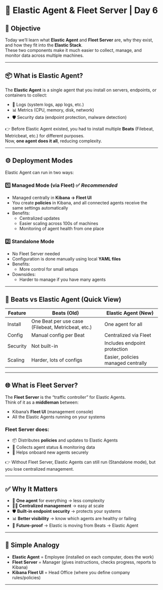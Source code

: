 # 🚀 Elastic Agent & Fleet Server | Day 6

## 🎯 Objective
Today we’ll learn what **Elastic Agent** and **Fleet Server** are, why they exist, and how they fit into the **Elastic Stack**.  
These two components make it much easier to collect, manage, and monitor data across multiple machines.

---

## 📦 What is Elastic Agent?
The **Elastic Agent** is a single agent that you install on servers, endpoints, or containers to collect:
- 📄 Logs (system logs, app logs, etc.)
- 📊 Metrics (CPU, memory, disk, network)
- 🛡️ Security data (endpoint protection, malware detection)

👉 Before Elastic Agent existed, you had to install multiple **Beats** (Filebeat, Metricbeat, etc.) for different purposes.  
Now, **one agent does it all**, reducing complexity.

---

## ⚙️ Deployment Modes

Elastic Agent can run in two ways:

### 1️⃣ Managed Mode (via Fleet) ✅ *Recommended*
- Managed centrally in **Kibana → Fleet UI**
- You create **policies** in Kibana, and all connected agents receive the same settings automatically
- Benefits:
  - Centralized updates
  - Easier scaling across 100s of machines
  - Monitoring of agent health from one place

### 2️⃣ Standalone Mode
- No Fleet Server needed
- Configuration is done manually using local **YAML files**
- Benefits:
  - More control for small setups
- Downsides:
  - Harder to manage if you have many agents

---

## 🔄 Beats vs Elastic Agent (Quick View)

| Feature | Beats (Old) | Elastic Agent (New) |
|---------|-------------|----------------------|
| Install | One Beat per use case (Filebeat, Metricbeat, etc.) | One agent for all |
| Config  | Manual config per Beat | Centralized via Fleet |
| Security | Not built-in | Includes endpoint protection |
| Scaling | Harder, lots of configs | Easier, policies managed centrally |

---

## 🌐 What is Fleet Server?

The **Fleet Server** is the “traffic controller” for Elastic Agents.  
Think of it as a **middleman** between:
- Kibana’s **Fleet UI** (management console)  
- All the Elastic Agents running on your systems  

### Fleet Server does:
- 📦 Distributes **policies** and updates to Elastic Agents
- 📡 Collects agent status & monitoring data
- 🔑 Helps onboard new agents securely

👉 Without Fleet Server, Elastic Agents can still run (Standalone mode), but you lose centralized management.

---

## ✅ Why It Matters

- 🔗 **One agent** for everything → less complexity
- 🧑‍💻 **Centralized management** → easy at scale
- 🛡️ **Built-in endpoint security** → protects your systems
- 📊 **Better visibility** → know which agents are healthy or failing
- 🚀 **Future-proof** → Elastic is moving from Beats → Elastic Agent

---

## 🧠 Simple Analogy

- **Elastic Agent** = Employee (installed on each computer, does the work)  
- **Fleet Server** = Manager (gives instructions, checks progress, reports to Kibana)  
- **Kibana Fleet UI** = Head Office (where you define company rules/policies)  

---

